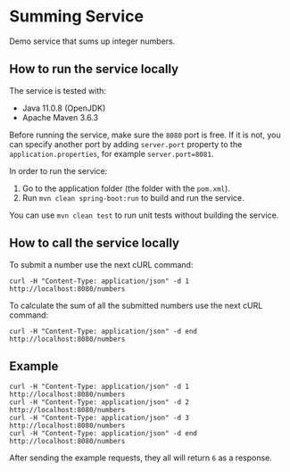 # Summing Service

Demo service that sums up integer numbers.

## How to run the service locally

The service is tested with:

* Java 11.0.8 (OpenJDK)
* Apache Maven 3.6.3

Before running the service, make sure the `8080` port is free. If it is not, you can specify another port by
adding `server.port` property to the `application.properties`, for example `server.port=8081`.

In order to run the service:

1. Go to the application folder (the folder with the `pom.xml`).
1. Run `mvn clean spring-boot:run` to build and run the service.

You can use `mvn clean test` to run unit tests without building the service.

## How to call the service locally

To submit a number use the next cURL command:

```shell
curl -H "Content-Type: application/json" -d 1 http://localhost:8080/numbers
```

To calculate the sum of all the submitted numbers use the next cURL command:

```shell
curl -H "Content-Type: application/json" -d end http://localhost:8080/numbers
```

## Example

```shell
curl -H "Content-Type: application/json" -d 1 http://localhost:8080/numbers
curl -H "Content-Type: application/json" -d 2 http://localhost:8080/numbers
curl -H "Content-Type: application/json" -d 3 http://localhost:8080/numbers
curl -H "Content-Type: application/json" -d end http://localhost:8080/numbers
```

After sending the example requests, they all will return `6` as a response.
